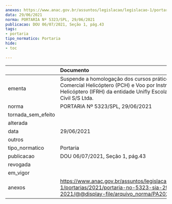 ```yaml
---
anexos: https://www.anac.gov.br/assuntos/legislacao/legislacao-1/portarias/2021/portaria-no-5323-sia-29-06-2021/@@display-file/arquivo_norma/PA2021-5323.pdf
data: 29/06/2021
norma: PORTARIA Nº 5323/SPL, 29/06/2021
publicacao: DOU 06/07/2021, Seção 1, pág.43
tags:
- portaria
tipo_normatico: Portaria
hide: 
- toc 
 
---
```


|                    | Documento                                                                                                                                                                       |
|:-------------------|:--------------------------------------------------------------------------------------------------------------------------------------------------------------------------------|
| ementa             | Suspende a homologação dos cursos práticos de Piloto Comercial Helicóptero (PCH) e Voo por Instrumentos Helicóptero (IFRH) da entidade Unifly Escola de Aviação Civil S/S Ltda. |
| norma              | PORTARIA Nº 5323/SPL, 29/06/2021                                                                                                                                                |
| tornada_sem_efeito |                                                                                                                                                                                 |
| alterada           |                                                                                                                                                                                 |
| data               | 29/06/2021                                                                                                                                                                      |
| outros             |                                                                                                                                                                                 |
| tipo_normatico     | Portaria                                                                                                                                                                        |
| publicacao         | DOU 06/07/2021, Seção 1, pág.43                                                                                                                                                 |
| revogada           |                                                                                                                                                                                 |
| em_vigor           |                                                                                                                                                                                 |
| anexos             | https://www.anac.gov.br/assuntos/legislacao/legislacao-1/portarias/2021/portaria-no-5323-sia-29-06-2021/@@display-file/arquivo_norma/PA2021-5323.pdf                            |